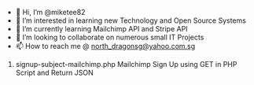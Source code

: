 - 👋 Hi, I’m @miketee82
- 👀 I’m interested in learning new Technology and Open Source Systems
- 🌱 I’m currently learning Mailchimp API and Stripe API
- 💞️ I’m looking to collaborate on numerous small IT Projects
- 📫 How to reach me @ north_dragonsg@yahoo.com.sg

<!---
miketee82/miketee82 is a ✨ special ✨ repository because its `README.md` (this file) appears on your GitHub profile.
You can click the Preview link to take a look at your changes.
--->

1) signup-subject-mailchimp.php
Mailchimp Sign Up using GET in PHP Script and Return JSON

